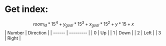 # Get index:
$$room_{id} * 15^4 + y_{goal} * 15^3 + x_{goal} * 15^2 + y * 15 + x$$
| Number | Direction |
| ------ | --------- |
|      0 | Up        |
|      1 | Down	     |
|      2 | Left      |
|      3 | Right     |
